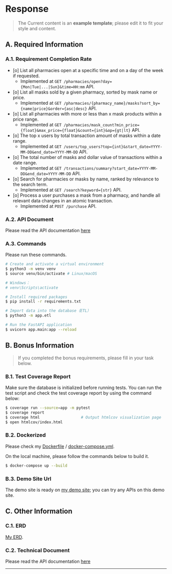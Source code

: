 # Response
> The Current content is an **example template**; please edit it to fit your style and content.
## A. Required Information
### A.1. Requirement Completion Rate
- [o] List all pharmacies open at a specific time and on a day of the week if requested.
  - Implemented at `GET /pharmacies/open?day={Mon|Tue|...|Sun}&time=HH:mm` API.
- [o] List all masks sold by a given pharmacy, sorted by mask name or price.
  - Implemented at `GET /pharmacies/{pharmacy_name}/masks?sort_by={name|price}&order={asc|desc}` API.
- [o] List all pharmacies with more or less than x mask products within a price range.
  - Implemented at `GET /pharmacies/mask_count?min_price={float}&max_price={float}&count={int}&op={gt|lt}` API.
- [o] The top x users by total transaction amount of masks within a date range.
  - Implemented at `GET /users/top_users?top={int}&start_date=YYYY-MM-DD&end_date=YYYY-MM-DD` API.
- [o] The total number of masks and dollar value of transactions within a date range.
  - Implemented at `GET /transactions/summary?start_date=YYYY-MM-DD&end_date=YYYY-MM-DD` API.
- [o] Search for pharmacies or masks by name, ranked by relevance to the search term.
  - Implemented at `GET /search?keyword={str}` API.
- [o] Process a user purchases a mask from a pharmacy, and handle all relevant data changes in an atomic transaction.
  - Implemented at `POST /purchase` API.
### A.2. API Document
Please read the API documentation [here](api-document.md)

### A.3. Commands
Please run these commands.

```bash
# Create and activate a virtual environment
$ python3 -m venv venv
$ source venv/bin/activate # Linux/macOS

# Windows：
# venv\Scripts\activate

# Install required packages
$ pip install -r requirements.txt

# Import data into the database（ETL）
$ python3 -m app.etl

# Run the FastAPI application
$ uvicorn app.main:app --reload

```

## B. Bonus Information

>  If you completed the bonus requirements, please fill in your task below.
### B.1. Test Coverage Report
Make sure the database is initialized before running tests.
You can run the test script and check the test coverage report by using the command below:

```bash
$ coverage run --source=app -m pytest
$ coverage report 
$ coverage html                  # Output htmlcov visualization page
$ open htmlcov/index.html 
```

### B.2. Dockerized
Please check my [Dockerfile](Dockerfile) / [docker-compose.yml](docker-compose.yml).

On the local machine, please follow the commands below to build it.

```bash
$ docker-compose up --build
```

### B.3. Demo Site Url

The demo site is ready on [my demo site](https://phantom-mask-vpnk.onrender.com); you can try any APIs on this demo site.

## C. Other Information

### C.1. ERD

[My ERD](ERD.md).

### C.2. Technical Document
Please read the API documentation [here](api-document.md)

- --
